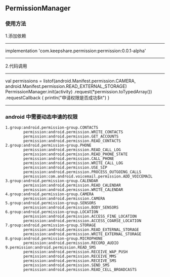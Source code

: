 ## PermissionManager

### 使用方法

1.添加依赖
***
implementation 'com.keepshare.permission:permission:0.0.1-alpha'
***
2.代码调用
***
val permissions = listof(android.Manifest.permission.CAMERA, android.Manifest.permission.READ_EXTERNAL_STORAGE)
PermissionManager.init(activity)
       .request(*permission.toTypedArray())
       .requestCallback {
            println("申请权限是否成功$it")
       }
***       
### android 中需要动态申请的权限
~~~~
1.group:android.permission-group.CONTACTS
        permission:android.permission.WRITE_CONTACTS 
        permission:android.permission.GET_ACCOUNTS 
        permission:android.permission.READ_CONTACTS
2.group:android.permission-group.PHONE
        permission:android.permission.READ_CALL_LOG 
        permission:android.permission.READ_PHONE_STATE 
        permission:android.permission.CALL_PHONE 
        permission:android.permission.WRITE_CALL_LOG 
        permission:android.permission.USE_SIP 
        permission:android.permission.PROCESS_OUTGOING_CALLS 
        permission:com.android.voicemail.permission.ADD_VOICEMAIL
3.group:android.permission-group.CALENDAR
        permission:android.permission.READ_CALENDAR 
        permission:android.permission.WRITE_CALENDAR      
4.group:android.permission-group.CAMERA
        permission:android.permission.CAMERA
5.group:android.permission-group.SENSORS
        permission:android.permission.BODY_SENSORS
6.group:android.permission-group.LOCATION
        permission:android.permission.ACCESS_FINE_LOCATION 
        permission:android.permission.ACCESS_COARSE_LOCATION
7.group:android.permission-group.STORAGE
        permission:android.permission.READ_EXTERNAL_STORAGE 
        permission:android.permission.WRITE_EXTERNAL_STORAGE
8.group:android.permission-group.MICROPHONE
        permission:android.permission.RECORD_AUDIO
9.permission:android.permission.READ_SMS 
        permission:android.permission.RECEIVE_WAP_PUSH 
        permission:android.permission.RECEIVE_MMS 
        permission:android.permission.RECEIVE_SMS 
        permission:android.permission.SEND_SMS 
        permission:android.permission.READ_CELL_BROADCASTS
~~~~
 